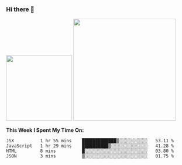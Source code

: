 ### Hi there 👋

<!--
**nestor22/nestor22** is a ✨ _special_ ✨ repository because its `README.md` (this file) appears on your GitHub profile.

Here are some ideas to get you started:

- 🔭 I’m currently working on ...
- 🌱 I’m currently learning ...
- 👯 I’m looking to collaborate on ...
- 🤔 I’m looking for help with ...
- 💬 Ask me about ...
- 📫 How to reach me: ...
- 😄 Pronouns: ...
- ⚡ Fun fact: ...
-->


<img height="180em" src="https://github-readme-stats.vercel.app/api?username=nestor22&show_icons=true&hide_border=true&&count_private=true&include_all_commits=true&theme=radical" />
<img height="280em" src="https://github-readme-stats.vercel.app/api/top-langs/?username=nestor22&layout=compact)](https://github.com/nestor22/github-readme-stats&theme=radical"  />



**This Week I Spent My Time On:**
<!--START_SECTION:waka-->
```text
JSX          1 hr 55 mins    █████████████▒░░░░░░░░░░░   53.11 % 
JavaScript   1 hr 29 mins    ██████████▒░░░░░░░░░░░░░░   41.28 % 
HTML         8 mins          █░░░░░░░░░░░░░░░░░░░░░░░░   03.80 % 
JSON         3 mins          ▒░░░░░░░░░░░░░░░░░░░░░░░░   01.75 % 
```
<!--END_SECTION:waka-->


